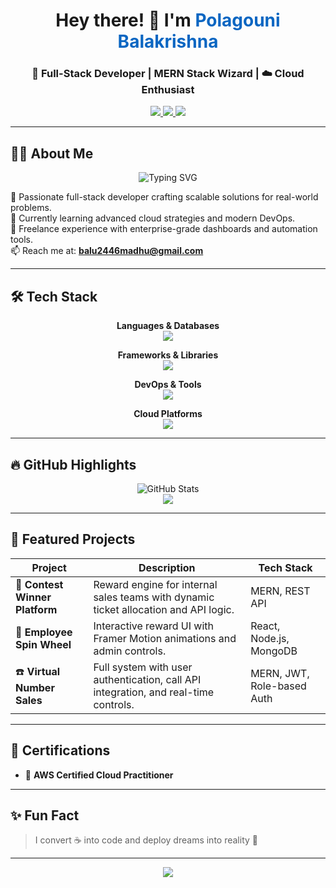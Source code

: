 <h1 align="center">Hey there! 👋 I'm <span style="color:#0a66c2">Polagouni Balakrishna</span></h1>
<h3 align="center">🚀 Full-Stack Developer | MERN Stack Wizard | ☁️ Cloud Enthusiast</h3>

<p align="center">
  <a href="https://github.com/JavaDeveloper24" target="_blank">
    <img src="https://img.shields.io/github/followers/JavaDeveloper24?label=Follow&style=social" />
  </a>
  <a href="https://linkedin.com/in/polagouni-balakrishna-04a4641a9" target="_blank">
    <img src="https://img.shields.io/badge/LinkedIn-Connect-blue?logo=linkedin&style=flat-square" />
  </a>
  <a href="mailto:balu2446madhu@gmail.com">
    <img src="https://img.shields.io/badge/Gmail-Mail Me-red?logo=gmail&style=flat-square" />
  </a>
</p>

---

## 🙋‍♂️ About Me

<div align="center">
  <img src="https://readme-typing-svg.demolab.com?font=Fira+Code&weight=500&size=24&duration=4000&pause=1000&color=00F7FF&center=true&vCenter=true&multiline=true&width=800&height=100&lines=Full-stack+Developer+based+in+India.;Cloud+Enthusiast+%7C+API+Lover+%7C+Tech+Explorer;Let's+build+cool+things+together!+💻" alt="Typing SVG" />
</div>

🚀 Passionate full-stack developer crafting scalable solutions for real-world problems.  
🌱 Currently learning advanced cloud strategies and modern DevOps.  
🎯 Freelance experience with enterprise-grade dashboards and automation tools.  
📫 Reach me at: **balu2446madhu@gmail.com**

---

## 🛠️ Tech Stack

<div align="center">

**Languages & Databases**  
<img src="https://skillicons.dev/icons?i=js,java,mysql,mongodb" />

**Frameworks & Libraries**  
<img src="https://skillicons.dev/icons?i=react,nodejs,express,bootstrap,tailwind" />

**DevOps & Tools**  
<img src="https://skillicons.dev/icons?i=docker,git,postman,jira,vercel" />

**Cloud Platforms**  
<img src="https://skillicons.dev/icons?i=aws,azure,nginx" />

</div>

---

## 🔥 GitHub Highlights

<p align="center">
  <img src="https://github-readme-stats.vercel.app/api?username=JavaDeveloper24&show_icons=true&theme=tokyonight" alt="GitHub Stats" />
  <br />
  <img src="https://github-readme-stats.vercel.app/api/top-langs/?username=JavaDeveloper24&layout=compact&theme=tokyonight" />
</p>

---

## 🚀 Featured Projects

| Project | Description | Tech Stack |
|--------|-------------|------------|
| 🎯 **Contest Winner Platform** | Reward engine for internal sales teams with dynamic ticket allocation and API logic. | MERN, REST API |
| 🎡 **Employee Spin Wheel** | Interactive reward UI with Framer Motion animations and admin controls. | React, Node.js, MongoDB |
| ☎️ **Virtual Number Sales** | Full system with user authentication, call API integration, and real-time controls. | MERN, JWT, Role-based Auth |

---

## 📜 Certifications

- 🏅 **AWS Certified Cloud Practitioner**

---

## ✨ Fun Fact

> I convert ☕ into code and deploy dreams into reality 🚀

---

<p align="center">
  <img src="https://capsule-render.vercel.app/api?type=waving&color=gradient&height=120&section=footer"/>
</p>
